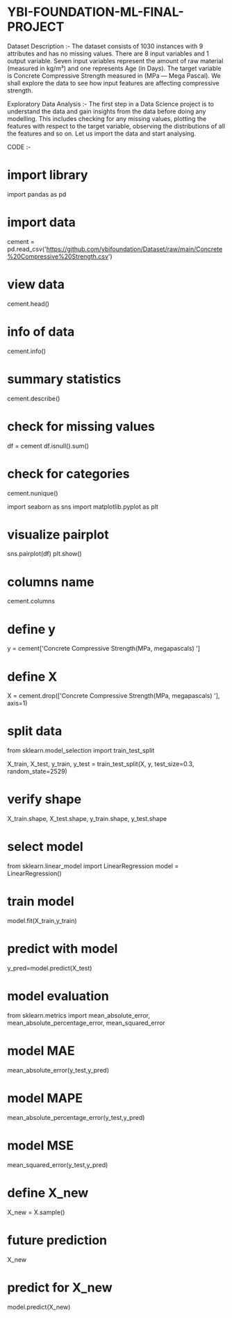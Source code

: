 # YBI-FOUNDATION-ML-FINAL-PROJECT
Dataset Description :- 
The dataset consists of 1030 instances with 9 attributes and has no missing values. There are 8 input variables and 1 output variable. Seven input variables represent the amount of raw material (measured in kg/m³) and one represents Age (in Days). The target variable is Concrete Compressive Strength measured in (MPa — Mega Pascal). We shall explore the data to see how input features are affecting compressive strength.

Exploratory Data Analysis :-
The first step in a Data Science project is to understand the data and gain insights from the data before doing any modelling. This includes checking for any missing values, plotting the features with respect to the target variable, observing the distributions of all the features and so on. Let us import the data and start analysing.

CODE :- 
# import library
import pandas as pd

# import data
cement = pd.read_csv('https://github.com/ybifoundation/Dataset/raw/main/Concrete%20Compressive%20Strength.csv')

# view data
cement.head()

# info of data
cement.info()

# summary statistics
cement.describe()

# check for missing values
df = cement
df.isnull().sum()

# check for categories
cement.nunique()

import seaborn as sns
import matplotlib.pyplot as plt

# visualize pairplot
sns.pairplot(df)
plt.show()

# columns name
cement.columns

# define y
y = cement['Concrete Compressive Strength(MPa, megapascals) ']

# define X
X = cement.drop(['Concrete Compressive Strength(MPa, megapascals) '], axis=1)

# split data
from sklearn.model_selection import train_test_split

X_train, X_test, y_train, y_test = train_test_split(X, y, test_size=0.3, random_state=2529)

# verify shape
X_train.shape, X_test.shape, y_train.shape, y_test.shape

# select model
from sklearn.linear_model import LinearRegression
model = LinearRegression()

# train model
model.fit(X_train,y_train)

# predict with model
y_pred=model.predict(X_test)

# model evaluation
from sklearn.metrics import mean_absolute_error, mean_absolute_percentage_error, mean_squared_error

# model MAE
mean_absolute_error(y_test,y_pred)

# model MAPE
mean_absolute_percentage_error(y_test,y_pred)

# model MSE
mean_squared_error(y_test,y_pred)

# define X_new
X_new = X.sample()

# future prediction
X_new 

# predict for X_new
model.predict(X_new)





